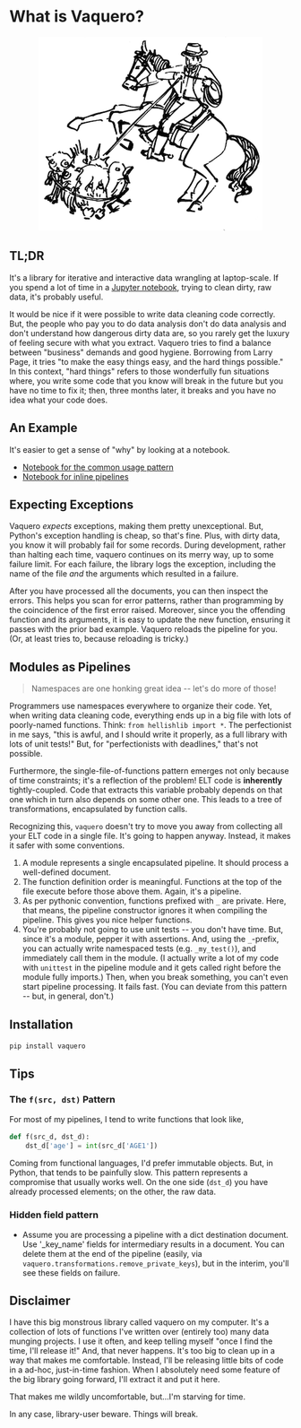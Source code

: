 # What is Vaquero?

<div align="center">
    <img src="logo.png" alt="Vaquero logo" />
    <!-- art by https://www.fiverr.com/calum_mcghee -->
</div>

## TL;DR

It's a library for iterative and interactive data wrangling at laptop-scale. 
If you spend a lot of time in a [Jupyter notebook](http://jupyter.org/), 
trying to clean dirty, raw data, it's probably useful. 

It would be nice if it were possible to write data cleaning code correctly. 
But, the people who pay you to do data analysis don't do data analysis 
and don't understand how dangerous dirty data are, so you rarely get the 
luxury of feeling secure with what you extract. Vaquero tries to find a 
balance between "business" demands and good hygiene. Borrowing from Larry 
Page, it tries "to make the easy things easy, and the hard things possible." 
In this context, "hard things" refers to those wonderfully fun situations 
where, you write some code that you know will break in the future but you have 
no time to fix it; then, three months later, it breaks and you have no idea 
what your code does.

## An Example

It's easier to get a sense of "why" by looking at a notebook. 

- [Notebook for the common usage pattern](https://github.com/jbn/vaquero/blob/master/demo/Module_Demo.ipynb)
- [Notebook for inline pipelines](https://github.com/jbn/vaquero/blob/master/demo/Inline_Demo.ipynb)

## Expecting Exceptions

Vaquero *expects* exceptions, making them pretty unexceptional. But, 
Python's exception handling is cheap, so that's fine. Plus, with dirty 
data, you know it will probably fail for some records. During 
development, rather than halting each time, vaquero continues on its 
merry way, up to some failure limit. For each failure, the library 
logs the exception, including the name of the file *and* the arguments 
which resulted in a failure. 

After you have processed all the documents, you can then inspect the 
errors. This helps you scan for error patterns, rather than programming 
by the coincidence of the first error raised. Moreover, since you the 
offending function and its arguments, it is easy to update the new 
function, ensuring it passes with the prior bad example. Vaquero reloads 
the pipeline for you. (Or, at least tries to, because reloading is 
tricky.)

## Modules as Pipelines

> Namespaces are one honking great idea -- let's do more of those!

Programmers use namespaces everywhere to organize their code. Yet, when 
writing data cleaning code, everything ends up in a big file with lots 
of poorly-named functions. Think: `from hellishlib import *`. The 
perfectionist in me says, "this is awful, and I should write it 
properly, as a full library with lots of unit tests!" But, for 
"perfectionists with deadlines," that's not possible. 

Furthermore, the single-file-of-functions pattern emerges not only 
because of time constraints; it's a reflection of the problem! ELT 
code is **inherently** tightly-coupled. Code that extracts this variable 
probably depends on that one which in turn also depends on some other 
one. This leads to a tree of transformations, encapsulated by function
calls. 

Recognizing this, `vaquero` doesn't try to move you away from 
collecting all your ELT code in a single file. It's going to happen 
anyway. Instead, it makes it safer with some conventions. 

1. A module represents a single encapsulated pipeline. It should 
process a well-defined document. 
2. The function definition order is meaningful. Functions at the top 
of the file execute before those above them. Again, it's a pipeline. 
3. As per pythonic convention, functions prefixed with `_` are private. 
Here, that means, the pipeline constructor ignores it when compiling 
the pipeline. This gives you nice helper functions.
4. You're probably not going to use unit tests -- you don't have time. 
But, since it's a module, pepper it with assertions. And, using 
the `_`-prefix, you can actually write namespaced tests 
(e.g. `_my_test()`), and immediately call them in the module. 
(I actually write a lot of my code with `unittest` in the pipeline 
module and it gets called right before the module fully imports.) 
Then, when you break something, you can't even start pipeline 
processing. It fails fast. (You can deviate from this pattern -- but, 
in general, don't.)

## Installation

```sh
pip install vaquero
```

## Tips

### The `f(src, dst)` Pattern

For most of my pipelines, I tend to write functions that look like,

```python
def f(src_d, dst_d): 
    dst_d['age'] = int(src_d['AGE1'])
```

Coming from functional languages, I'd prefer immutable objects. But, 
in Python, that tends to be painfully slow. This pattern represents a 
compromise that usually works well. On the one side (`dst_d`) you have 
already processed elements; on the other, the raw data.  


### Hidden field pattern

- Assume you are processing a pipeline with a dict destination document. 
  Use '_key_name' fields for intermediary results in a document. You can 
  delete them at the end of the pipeline (easily, via 
  `vaquero.transformations.remove_private_keys`), but in the interim, 
  you'll see these fields on failure.

## Disclaimer

I have this big monstrous library called vaquero on my computer. It's a 
collection of lots of functions I've written over (entirely too) many 
data munging projects. I use it often, and keep telling myself "once I 
find the time, I'll release it!" And, that never happens. It's too big 
to clean up in a way that makes me comfortable. Instead, I'll be 
releasing little bits of code in a ad-hoc, just-in-time fashion. When 
I absolutely need some feature of the big library going forward, I'll 
extract it and put it here. 

That makes me wildly uncomfortable, but...I'm starving for time. 

In any case, library-user beware. Things will break.